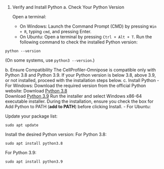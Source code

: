 

1. Verify and Install Python
   a. Check Your Python Version

     Open a terminal:
     - On Windows: Launch the Command Prompt (CMD) by pressing `Win + R`, typing `cmd`, and pressing Enter.
     - On Ubuntu: Open a terminal by pressing `Ctrl + Alt + T`.
     Run the following command to check the installed Python version:
```
python --version
```
(On some systems, use `python3 --version`.)

   b. Ensure Compatibility
The CellProfiler-Omnipose is compatible only with Python 3.8 and Python 3.9.
If your Python version is below 3.8, above 3.9, or not installed, proceed with the installation steps below.
   c. Install Python
      - For Windows:
      Download the required version from the official Python website:
      Download <a href="https://www.python.org/downloads/release/python-380/">Python 3.8</a></br>
      Download <a href="https://www.python.org/downloads/release/python-390/">Python 3.9</a>
Run the installer and select Windows x86-64 executable installer.
During the installation, ensure you check the box for Add Python to PATH (<b>add to PATH</b>) before clicking Install.
      - For Ubuntu:

Update your package list:
```
sudo apt update
```
Install the desired Python version:
For Python 3.8:
```
sudo apt install python3.8
```
For Python 3.9:
```
sudo apt install python3.9
```
